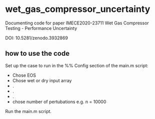 # wet_gas_compressor_uncertainty
Documenting code for paper IMECE2020-23711 Wet Gas Compressor Testing - Performance Uncertainty

DOI: 10.5281/zenodo.3932869

## how to use the code
Set up the case to run in the %% Config section of the main.m script:
  * Chose EOS
  * Chose wet or dry input array
  * .
  * .
  * .
  * chose number of pertubations e.g. n = 10000
  
  Run the main.m script.
